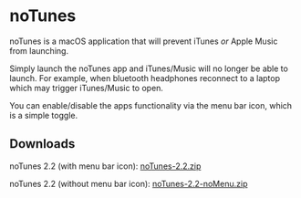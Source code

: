# noTunes

noTunes is a macOS application that will prevent iTunes _or_ Apple Music from launching.

Simply launch the noTunes app and iTunes/Music will no longer be able to launch. For example, when bluetooth headphones reconnect to a laptop which may trigger iTunes/Music to open.

You can enable/disable the apps functionality via the menu bar icon, which is a simple toggle.

## Downloads

noTunes 2.2 (with menu bar icon): [noTunes-2.2.zip](https://github.com/tombonez/noTunes/releases/download/v2.2/noTunes-2.2.zip)

noTunes 2.2 (without menu bar icon): [noTunes-2.2-noMenu.zip](https://github.com/tombonez/noTunes/releases/download/v2.2/noTunes-2.2-noMenu.zip)
